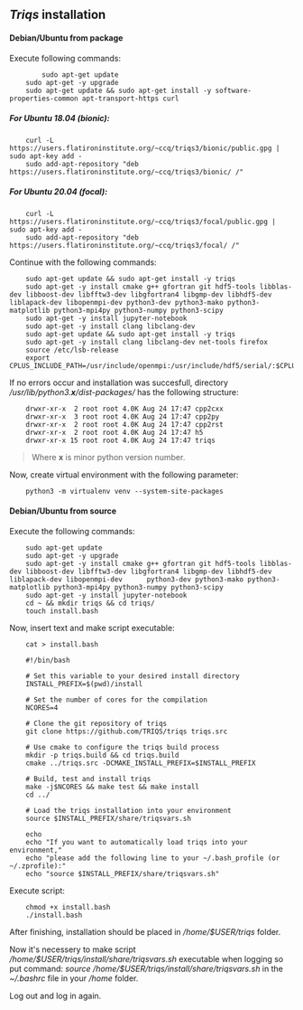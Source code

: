 ## *Triqs* installation


#### Debian/Ubuntu from package
Execute following commands:

	    	sudo apt-get update
		sudo apt-get -y upgrade
		sudo apt-get update && sudo apt-get install -y software-properties-common apt-transport-https curl
##### For Ubuntu 18.04 (bionic):
		curl -L https://users.flatironinstitute.org/~ccq/triqs3/bionic/public.gpg | sudo apt-key add -
		sudo add-apt-repository "deb https://users.flatironinstitute.org/~ccq/triqs3/bionic/ /"
##### For Ubuntu 20.04 (focal):
	    curl -L https://users.flatironinstitute.org/~ccq/triqs3/focal/public.gpg | sudo apt-key add -
	    sudo add-apt-repository "deb https://users.flatironinstitute.org/~ccq/triqs3/focal/ /"
Continue with the following commands:

		sudo apt-get update && sudo apt-get install -y triqs
		sudo apt-get -y install cmake g++ gfortran git hdf5-tools libblas-dev libboost-dev libfftw3-dev libgfortran4 libgmp-dev libhdf5-dev liblapack-dev libopenmpi-dev python3-dev python3-mako python3-matplotlib python3-mpi4py python3-numpy python3-scipy
		sudo apt-get -y install jupyter-notebook
		sudo apt-get -y install clang libclang-dev
		sudo apt-get update && sudo apt-get install -y triqs
		sudo apt-get -y install clang libclang-dev net-tools firefox
		source /etc/lsb-release
		export CPLUS_INCLUDE_PATH=/usr/include/openmpi:/usr/include/hdf5/serial/:$CPLUS_INCLUDE_PATH
	
If no errors occur and installation was succesfull, directory */usr/lib/python3.**x**/dist-packages/* has the following structure:
```
	drwxr-xr-x  2 root root 4.0K Aug 24 17:47 cpp2cxx
	drwxr-xr-x  3 root root 4.0K Aug 24 17:47 cpp2py
	drwxr-xr-x  2 root root 4.0K Aug 24 17:47 cpp2rst
	drwxr-xr-x  2 root root 4.0K Aug 24 17:47 h5
	drwxr-xr-x 15 root root 4.0K Aug 24 17:47 triqs
```
>Where **x** is minor python version number.

Now, create virtual environment with the following parameter:
```
	python3 -m virtualenv venv --system-site-packages
```

#### Debian/Ubuntu from source
Execute the following commands:

		sudo apt-get update
		sudo apt-get -y upgrade
		sudo apt-get -y install cmake g++ gfortran git hdf5-tools libblas-dev libboost-dev libfftw3-dev libgfortran4 libgmp-dev libhdf5-dev liblapack-dev libopenmpi-dev      python3-dev python3-mako python3-matplotlib python3-mpi4py python3-numpy python3-scipy
		sudo apt-get -y install jupyter-notebook
		cd ~ && mkdir triqs && cd triqs/
		touch install.bash
Now, insert text and make script executable:
		
		cat > install.bash
		
		#!/bin/bash

		# Set this variable to your desired install directory
		INSTALL_PREFIX=$(pwd)/install

		# Set the number of cores for the compilation
		NCORES=4

		# Clone the git repository of triqs
		git clone https://github.com/TRIQS/triqs triqs.src

		# Use cmake to configure the triqs build process
		mkdir -p triqs.build && cd triqs.build
		cmake ../triqs.src -DCMAKE_INSTALL_PREFIX=$INSTALL_PREFIX

		# Build, test and install triqs
		make -j$NCORES && make test && make install
		cd ../

		# Load the triqs installation into your environment
		source $INSTALL_PREFIX/share/triqsvars.sh

		echo 
		echo "If you want to automatically load triqs into your environment,"
		echo "please add the following line to your ~/.bash_profile (or ~/.zprofile):"
		echo "source $INSTALL_PREFIX/share/triqsvars.sh"

Execute script:
		
		chmod +x install.bash
		./install.bash
After finishing, installation should be placed in */home/\$USER/triqs* folder.

Now it's necessery to make script */home/$USER/triqs/install/share/triqsvars.sh* executable when logging so put command: *source /home/\$USER/triqs/install/share/triqsvars.sh* in the *~/.bashrc* file in your */home* folder.

Log out and log in again.

